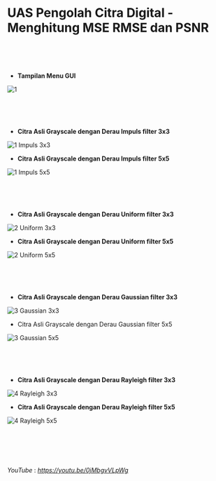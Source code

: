 # **UAS Pengolah Citra Digital - Menghitung MSE RMSE dan PSNR**<br/>
</br>
</br>
</br>

+ **Tampilan Menu GUI**

![1](https://user-images.githubusercontent.com/56438848/126280047-4648fda3-5690-46fb-a102-f5659bff7a51.JPG)

</br>
</br>
</br>

+ **Citra Asli Grayscale dengan Derau Impuls filter 3x3**

![1 Impuls 3x3](https://user-images.githubusercontent.com/56438848/126280057-47ed6bf3-654d-45c0-9651-79c48c6eebe6.JPG)

+ **Citra Asli Grayscale dengan Derau Impuls filter 5x5**

![1 Impuls 5x5](https://user-images.githubusercontent.com/56438848/126280064-0b7c979f-30a1-4b53-80dc-2e7f9247fe95.JPG)

</br>
</br>
</br>

+ **Citra Asli Grayscale dengan Derau Uniform  filter 3x3**

![2 Uniform 3x3](https://user-images.githubusercontent.com/56438848/126280076-1b714f87-0255-4914-acb3-7278431765ca.JPG)

+ **Citra Asli Grayscale dengan Derau Uniform  filter 5x5**

![2 Uniform 5x5](https://user-images.githubusercontent.com/56438848/126280085-8aa86589-c171-4503-899c-3e84ff6e7b4c.JPG)

</br>
</br>
</br>

+ **Citra Asli Grayscale dengan Derau Gaussian  filter 3x3**

![3 Gaussian 3x3](https://user-images.githubusercontent.com/56438848/126280096-3c9d1d99-12f6-4f15-b76a-00b0beaf5e25.JPG)

+ Citra Asli Grayscale dengan Derau Gaussian  filter 5x5

![3 Gaussian 5x5](https://user-images.githubusercontent.com/56438848/126280106-f96d9ee6-621d-4c65-9333-f51686c93b25.JPG)

</br>
</br>
</br>

+ **Citra Asli Grayscale dengan Derau Rayleigh  filter 3x3**

![4 Rayleigh 3x3](https://user-images.githubusercontent.com/56438848/126280139-093c6746-6ec2-43ae-b7da-15d62c2096e1.JPG)

+ **Citra Asli Grayscale dengan Derau Rayleigh  filter 5x5**

![4 Rayleigh 5x5](https://user-images.githubusercontent.com/56438848/126280149-80e8bb27-39e5-4a2e-a1b7-b145f6d00cc7.JPG)

</br>
</br>
</br>
</br>

_YouTube_ : 
_https://youtu.be/0jMbgvVLpWg_
